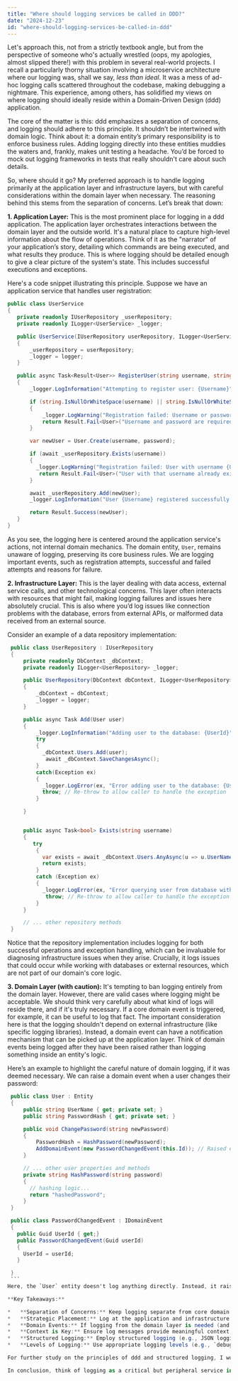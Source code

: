 ```yaml
---
title: "Where should logging services be called in DDD?"
date: "2024-12-23"
id: "where-should-logging-services-be-called-in-ddd"
---
```


Let's approach this, not from a strictly textbook angle, but from the perspective of someone who's actually wrestled (oops, my apologies, almost slipped there!) with this problem in several real-world projects. I recall a particularly thorny situation involving a microservice architecture where our logging was, shall we say, *less than ideal*. It was a mess of ad-hoc logging calls scattered throughout the codebase, making debugging a nightmare. This experience, among others, has solidified my views on where logging should ideally reside within a Domain-Driven Design (ddd) application.

The core of the matter is this: ddd emphasizes a separation of concerns, and logging should adhere to this principle. It shouldn’t be intertwined with domain logic. Think about it: a domain entity’s primary responsibility is to enforce business rules. Adding logging directly into these entities muddies the waters and, frankly, makes unit testing a headache. You’d be forced to mock out logging frameworks in tests that really shouldn't care about such details.

So, where should it go? My preferred approach is to handle logging primarily at the application layer and infrastructure layers, but with careful considerations within the domain layer when necessary. The reasoning behind this stems from the separation of concerns. Let’s break that down:

**1. Application Layer:** This is the most prominent place for logging in a ddd application. The application layer orchestrates interactions between the domain layer and the outside world. It's a natural place to capture high-level information about the flow of operations. Think of it as the "narrator" of your application’s story, detailing which commands are being executed, and what results they produce. This is where logging should be detailed enough to give a clear picture of the system's state. This includes successful executions and exceptions.

   Here's a code snippet illustrating this principle. Suppose we have an application service that handles user registration:

   ```csharp
   public class UserService
   {
      private readonly IUserRepository _userRepository;
      private readonly ILogger<UserService> _logger;

      public UserService(IUserRepository userRepository, ILogger<UserService> logger)
      {
          _userRepository = userRepository;
          _logger = logger;
      }

      public async Task<Result<User>> RegisterUser(string username, string password)
      {
          _logger.LogInformation("Attempting to register user: {Username}", username);

          if (string.IsNullOrWhiteSpace(username) || string.IsNullOrWhiteSpace(password))
          {
              _logger.LogWarning("Registration failed: Username or password missing.");
              return Result.Fail<User>("Username and password are required.");
          }

          var newUser = User.Create(username, password);

          if (await _userRepository.Exists(username))
          {
            _logger.LogWarning("Registration failed: User with username {Username} already exists", username);
             return Result.Fail<User>("User with that username already exists");
          }

          await _userRepository.Add(newUser);
          _logger.LogInformation("User {Username} registered successfully.", username);

          return Result.Success(newUser);
      }
   }
   ```

   As you see, the logging here is centered around the application service's actions, not internal domain mechanics. The domain entity, `User`, remains unaware of logging, preserving its core business rules. We are logging important events, such as registration attempts, successful and failed attempts and reasons for failure.

**2. Infrastructure Layer:** This is the layer dealing with data access, external service calls, and other technological concerns. This layer often interacts with resources that might fail, making logging failures and issues here absolutely crucial. This is also where you’d log issues like connection problems with the database, errors from external APIs, or malformed data received from an external source.

   Consider an example of a data repository implementation:

   ```csharp
    public class UserRepository : IUserRepository
    {
        private readonly DbContext _dbContext;
        private readonly ILogger<UserRepository> _logger;

        public UserRepository(DbContext dbContext, ILogger<UserRepository> logger)
        {
            _dbContext = dbContext;
            _logger = logger;
        }

        public async Task Add(User user)
        {
            _logger.LogInformation("Adding user to the database: {UserId}", user.Id);
            try
            {
              _dbContext.Users.Add(user);
               await _dbContext.SaveChangesAsync();
            }
            catch(Exception ex)
            {
              _logger.LogError(ex, "Error adding user to the database: {UserId}", user.Id);
              throw; // Re-throw to allow caller to handle the exception
            }

        }


        public async Task<bool> Exists(string username)
        {
           try
            {
              var exists = await _dbContext.Users.AnyAsync(u => u.UserName == username);
              return exists;
            }
            catch (Exception ex)
            {
              _logger.LogError(ex, "Error querying user from database with username {Username}.", username);
               throw; // Re-throw to allow caller to handle the exception
            }
        }

        // ... other repository methods
    }
   ```

   Notice that the repository implementation includes logging for both successful operations and exception handling, which can be invaluable for diagnosing infrastructure issues when they arise. Crucially, it logs issues that could occur while working with databases or external resources, which are not part of our domain's core logic.

**3. Domain Layer (with caution):** It's tempting to ban logging entirely from the domain layer. However, there are valid cases where logging might be acceptable. We should think very carefully about what kind of logs will reside there, and if it's truly necessary. If a core domain event is triggered, for example, it can be useful to log that fact. The important consideration here is that the logging shouldn't depend on external infrastructure (like specific logging libraries). Instead, a domain event can have a notification mechanism that can be picked up at the application layer. Think of domain events being logged after they have been raised rather than logging something inside an entity's logic.

   Here’s an example to highlight the careful nature of domain logging, if it was deemed necessary. We can raise a domain event when a user changes their password:

   ```csharp
    public class User : Entity
    {
        public string UserName { get; private set; }
        public string PasswordHash { get; private set; }

        public void ChangePassword(string newPassword)
        {
            PasswordHash = HashPassword(newPassword);
            AddDomainEvent(new PasswordChangedEvent(this.Id)); // Raised event
        }

        // ... other user properties and methods
        private string HashPassword(string password)
        {
          // hashing logic...
          return "hashedPassword";
        }
    }

    public class PasswordChangedEvent : IDomainEvent
    {
      public Guid UserId { get;}
      public PasswordChangedEvent(Guid userId)
      {
        UserId = userId;
      }

    }
    ```
   Here, the `User` entity doesn't log anything directly. Instead, it raises a `PasswordChangedEvent`, which can be picked up by an application layer event handler and logged there. This event mechanism encapsulates the domain-related information without being directly tied to any concrete logging implementation.

**Key Takeaways:**

*   **Separation of Concerns:** Keep logging separate from core domain logic. This simplifies testing and maintenance.
*   **Strategic Placement:** Log at the application and infrastructure layers primarily. These layers define the "boundaries" of the domain and what has occurred at those boundaries.
*   **Domain Events:** If logging from the domain layer is needed (and very carefully consider if it is necessary), consider domain events instead of directly coupling entities with logging concerns.
*   **Context is Key:** Ensure log messages provide meaningful context, including relevant data and what exactly has occurred (e.g., `User ID: {UserId} was updated with new email address`). Avoid logs that are cryptic or too generic.
*   **Structured Logging:** Employ structured logging (e.g., JSON logging) to enable more powerful querying and analysis of logs.
*   **Levels of Logging:** Use appropriate logging levels (e.g., `debug`, `information`, `warning`, `error`) to categorize the severity of logged events.

For further study on the principles of ddd and structured logging, I would recommend these resources. *Domain-Driven Design: Tackling Complexity in the Heart of Software* by Eric Evans is a foundational text for understanding ddd. For understanding logging paradigms, I'd also suggest looking at papers on structured logging, which are readily available online and often published through various tech communities or conferences. There are a multitude of them, but generally look for those that cover the "whys" behind structured logging, beyond just the how to implement it. They'll give you better insight into designing good logging practices for complex systems.

In conclusion, think of logging as a critical but peripheral service in your ddd system. It should provide observability and crucial diagnostic data while respecting the boundaries and core principles of the domain. This approach will result in a more maintainable and debuggable application over the long haul.
